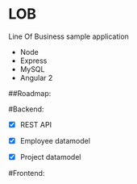 # LOB
Line Of Business sample application

* Node
* Express
* MySQL
* Angular 2

##Roadmap:

#Backend:

- [x] REST API
- [x] Employee datamodel
- [x] Project datamodel


#Frontend:
